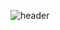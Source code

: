 
![header](https://raw.githubusercontent.com/Mercen-Lee/Hosting/main/Nametag.svg?token=GHSAT0AAAAAABTBGEWTOO5XLRZVYYUVVRQYYS7ZBDA)
